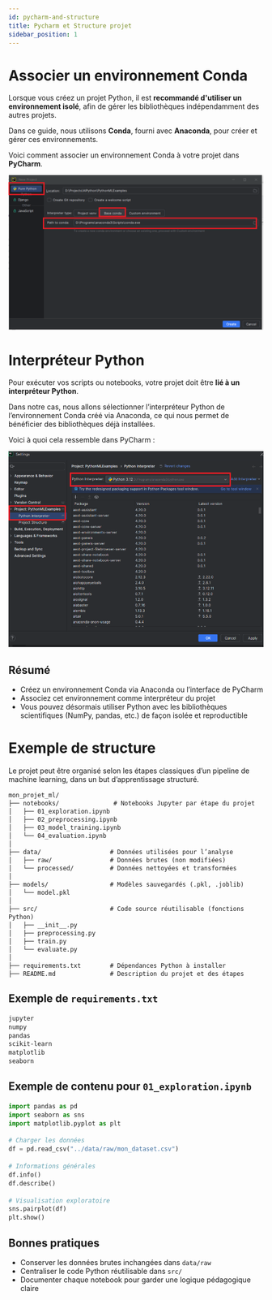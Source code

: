 ```yaml
---
id: pycharm-and-structure
title: Pycharm et Structure projet
sidebar_position: 1
---
```


# Associer un environnement Conda

Lorsque vous créez un projet Python, il est **recommandé d'utiliser un environnement isolé**, afin de gérer les bibliothèques indépendamment des autres projets.

Dans ce guide, nous utilisons **Conda**, fourni avec **Anaconda**, pour créer et gérer ces environnements.

Voici comment associer un environnement Conda à votre projet dans **PyCharm**.

![Choix de l'environnement Conda](../img/pycharm-conda-path.png)

# Interpréteur Python

Pour exécuter vos scripts ou notebooks, votre projet doit être **lié à un interpréteur Python**.

Dans notre cas, nous allons sélectionner l’interpréteur Python de l’environnement Conda créé via Anaconda, ce qui nous permet de bénéficier des bibliothèques déjà installées.

Voici à quoi cela ressemble dans PyCharm :

![Sélection de l'interpréteur Anaconda](../img/pycharm-anaconda-interpreter.png)

## Résumé

- Créez un environnement Conda via Anaconda ou l’interface de PyCharm
- Associez cet environnement comme interpréteur du projet
- Vous pouvez désormais utiliser Python avec les bibliothèques scientifiques (NumPy, pandas, etc.) de façon isolée et reproductible

# Exemple de structure

Le projet peut être organisé selon les étapes classiques d’un pipeline de machine learning, dans un but d’apprentissage structuré.

```
mon_projet_ml/
├── notebooks/               # Notebooks Jupyter par étape du projet
│   ├── 01_exploration.ipynb
│   ├── 02_preprocessing.ipynb
│   ├── 03_model_training.ipynb
│   └── 04_evaluation.ipynb
│
├── data/                   # Données utilisées pour l’analyse
│   ├── raw/                # Données brutes (non modifiées)
│   └── processed/          # Données nettoyées et transformées
│
├── models/                 # Modèles sauvegardés (.pkl, .joblib)
│   └── model.pkl
│
├── src/                    # Code source réutilisable (fonctions Python)
│   ├── __init__.py
│   ├── preprocessing.py
│   ├── train.py
│   └── evaluate.py
│
├── requirements.txt        # Dépendances Python à installer
├── README.md               # Description du projet et des étapes
```

## Exemple de `requirements.txt`

```txt
jupyter
numpy
pandas
scikit-learn
matplotlib
seaborn
```

## Exemple de contenu pour `01_exploration.ipynb`

```python
import pandas as pd
import seaborn as sns
import matplotlib.pyplot as plt

# Charger les données
df = pd.read_csv("../data/raw/mon_dataset.csv")

# Informations générales
df.info()
df.describe()

# Visualisation exploratoire
sns.pairplot(df)
plt.show()
```

## Bonnes pratiques

- Conserver les données brutes inchangées dans `data/raw`
- Centraliser le code Python réutilisable dans `src/`
- Documenter chaque notebook pour garder une logique pédagogique claire
